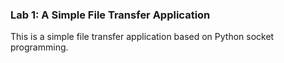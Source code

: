 ### Lab 1: A Simple File Transfer Application
This is a simple file transfer application based on Python socket programming.
